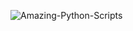 ![Amazing-Python-Scripts](https://socialify.git.ci/avinashkranjan/Amazing-Python-Scripts/image?description=1&forks=1&issues=1&language=1&owner=1&pulls=1&stargazers=1&theme=Light)
